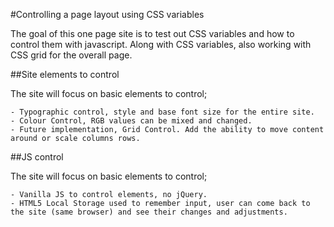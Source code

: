 
#Controlling a page layout using CSS variables

The goal of this one page site is to test out CSS variables and how to control them with javascript. Along with CSS variables, also working with CSS grid for the overall page.

##Site elements to control

The site will focus on basic elements to control;

    - Typographic control, style and base font size for the entire site.
    - Colour Control, RGB values can be mixed and changed.
    - Future implementation, Grid Control. Add the ability to move content around or scale columns rows.


##JS control

The site will focus on basic elements to control;

    - Vanilla JS to control elements, no jQuery.
    - HTML5 Local Storage used to remember input, user can come back to the site (same browser) and see their changes and adjustments.
